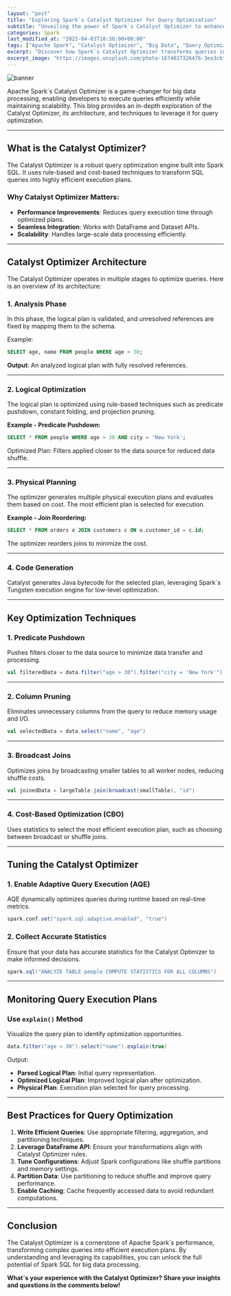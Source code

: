 ```yaml
---
layout: "post"
title: "Exploring Spark`s Catalyst Optimizer for Query Optimization"
subtitle: "Unveiling the power of Spark`s Catalyst Optimizer to enhance query performance and scalability"
categories: Spark
last_modified_at: "2025-04-03T10:30:00+00:00"
tags: ["Apache Spark", "Catalyst Optimizer", "Big Data", "Query Optimization", "Spark SQL"]
excerpt: "Discover how Spark`s Catalyst Optimizer transforms queries into efficient execution plans for faster and scalable big data processing."
excerpt_image: "https://images.unsplash.com/photo-1674027326476-3ea3cbf7b9be"
---
```

![banner](https://images.unsplash.com/photo-1674027326476-3ea3cbf7b9be)



Apache Spark`s Catalyst Optimizer is a game-changer for big data processing, enabling developers to execute queries efficiently while maintaining scalability. This blog provides an in-depth exploration of the Catalyst Optimizer, its architecture, and techniques to leverage it for query optimization.

---

## What is the Catalyst Optimizer?

The Catalyst Optimizer is a robust query optimization engine built into Spark SQL. It uses rule-based and cost-based techniques to transform SQL queries into highly efficient execution plans.

### Why Catalyst Optimizer Matters:
- **Performance Improvements**: Reduces query execution time through optimized plans.
- **Seamless Integration**: Works with DataFrame and Dataset APIs.
- **Scalability**: Handles large-scale data processing efficiently.

---

## Catalyst Optimizer Architecture

The Catalyst Optimizer operates in multiple stages to optimize queries. Here is an overview of its architecture:

### 1. **Analysis Phase**
In this phase, the logical plan is validated, and unresolved references are fixed by mapping them to the schema.

Example:
```sql
SELECT age, name FROM people WHERE age > 30;
```

**Output**: An analyzed logical plan with fully resolved references.

---

### 2. **Logical Optimization**
The logical plan is optimized using rule-based techniques such as predicate pushdown, constant folding, and projection pruning.

**Example - Predicate Pushdown:**
```sql
SELECT * FROM people WHERE age > 30 AND city = 'New York';
```
Optimized Plan: Filters applied closer to the data source for reduced data shuffle.

---

### 3. **Physical Planning**
The optimizer generates multiple physical execution plans and evaluates them based on cost. The most efficient plan is selected for execution.

**Example - Join Reordering:**
```sql
SELECT * FROM orders o JOIN customers c ON o.customer_id = c.id;
```
The optimizer reorders joins to minimize the cost.

---

### 4. **Code Generation**
Catalyst generates Java bytecode for the selected plan, leveraging Spark`s Tungsten execution engine for low-level optimization.

---

## Key Optimization Techniques

### 1. Predicate Pushdown
Pushes filters closer to the data source to minimize data transfer and processing.

```scala
val filteredData = data.filter("age > 30").filter("city = 'New York'")
```

---

### 2. Column Pruning
Eliminates unnecessary columns from the query to reduce memory usage and I/O.

```scala
val selectedData = data.select("name", "age")
```

---

### 3. Broadcast Joins
Optimizes joins by broadcasting smaller tables to all worker nodes, reducing shuffle costs.

```scala
val joinedData = largeTable.join(broadcast(smallTable), "id")
```

---

### 4. Cost-Based Optimization (CBO)
Uses statistics to select the most efficient execution plan, such as choosing between broadcast or shuffle joins.

---

## Tuning the Catalyst Optimizer

### 1. Enable Adaptive Query Execution (AQE)
AQE dynamically optimizes queries during runtime based on real-time metrics.

```scala
spark.conf.set("spark.sql.adaptive.enabled", "true")
```

### 2. Collect Accurate Statistics
Ensure that your data has accurate statistics for the Catalyst Optimizer to make informed decisions.

```scala
spark.sql("ANALYZE TABLE people COMPUTE STATISTICS FOR ALL COLUMNS")
```

---

## Monitoring Query Execution Plans

### Use `explain()` Method
Visualize the query plan to identify optimization opportunities.

```scala
data.filter("age > 30").select("name").explain(true)
```

Output:
- **Parsed Logical Plan**: Initial query representation.
- **Optimized Logical Plan**: Improved logical plan after optimization.
- **Physical Plan**: Execution plan selected for query processing.

---

## Best Practices for Query Optimization

1. **Write Efficient Queries**: Use appropriate filtering, aggregation, and partitioning techniques.
2. **Leverage DataFrame API**: Ensure your transformations align with Catalyst Optimizer rules.
3. **Tune Configurations**: Adjust Spark configurations like shuffle partitions and memory settings.
4. **Partition Data**: Use partitioning to reduce shuffle and improve query performance.
5. **Enable Caching**: Cache frequently accessed data to avoid redundant computations.

---

## Conclusion

The Catalyst Optimizer is a cornerstone of Apache Spark`s performance, transforming complex queries into efficient execution plans. By understanding and leveraging its capabilities, you can unlock the full potential of Spark SQL for big data processing.

**What`s your experience with the Catalyst Optimizer? Share your insights and questions in the comments below!**
